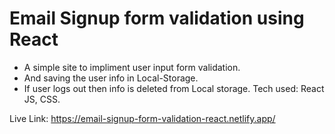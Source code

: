 
# Email Signup form validation using React
* A simple site to impliment user input form validation. 
* And saving the user info in Local-Storage. 
* If user logs out then info is deleted from Local storage.
Tech used: React JS, CSS.

Live Link: https://email-signup-form-validation-react.netlify.app/

